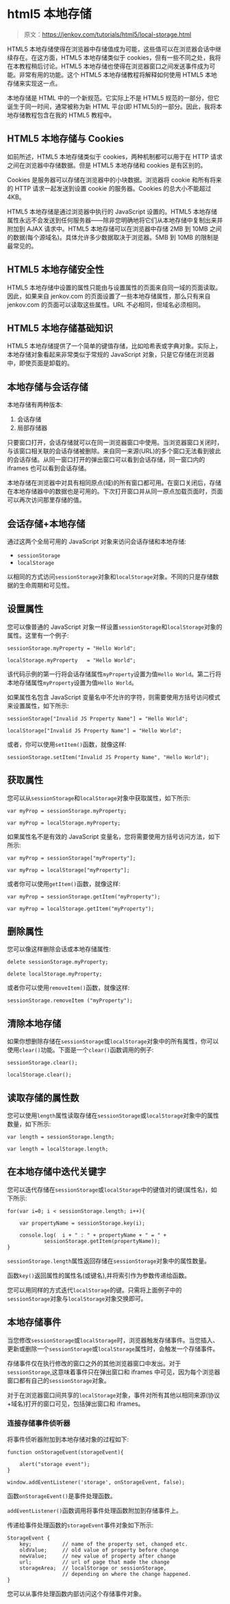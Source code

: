 # html5 本地存储

> 原文：<https://jenkov.com/tutorials/html5/local-storage.html>

HTML5 本地存储使得在浏览器中存储值成为可能，这些值可以在浏览器会话中继续存在。在这方面，HTML5 本地存储类似于 cookies，但有一些不同之处，我将在本教程稍后讨论。HTML5 本地存储也使得在浏览器窗口之间发送事件成为可能。非常有用的功能。这个 HTML5 本地存储教程将解释如何使用 HTML5 本地存储来实现这一点。

本地存储是 HTML 中的一个新规范。它实际上不是 HTML5 规范的一部分，但它诞生于同一时间，通常被称为新 HTML 平台(即 HTML5)的一部分。因此，我将本地存储教程包含在我的 HTML5 教程中。

## HTML5 本地存储与 Cookies

如前所述，HTML5 本地存储类似于 cookies，两种机制都可以用于在 HTTP 请求之间在浏览器中存储数据。但是 HTML5 本地存储和 cookies 是有区别的。

Cookies 是服务器可以存储在浏览器中的小块数据。浏览器将 cookie 和所有将来的 HTTP 请求一起发送到设置 cookie 的服务器。Cookies 的总大小不能超过 4KB。

HTML5 本地存储是通过浏览器中执行的 JavaScript 设置的。HTML5 本地存储属性永远不会发送到任何服务器——除非您明确地将它们从本地存储中复制出来并附加到 AJAX 请求中。HTML5 本地存储可以在浏览器中存储 2MB 到 10MB 之间的数据(每个源域名)。具体允许多少数据取决于浏览器。5MB 到 10MB 的限制是最常见的。

## HTML5 本地存储安全性

HTML5 本地存储中设置的属性只能由与设置属性的页面来自同一域的页面读取。因此，如果来自 jenkov.com 的页面设置了一些本地存储属性，那么只有来自 jenkov.com 的页面可以读取这些属性。URL 不必相同，但域名必须相同。

## HTML5 本地存储基础知识

HTML5 本地存储提供了一个简单的键值存储，比如哈希表或字典对象。实际上，本地存储对象看起来非常类似于常规的 JavaScript 对象，只是它存储在浏览器中，即使页面是卸载的。

## 本地存储与会话存储

本地存储有两种版本:

1.  会话存储
2.  局部存储器

只要窗口打开，会话存储就可以在同一浏览器窗口中使用。当浏览器窗口关闭时，与该窗口相关联的会话存储被删除。来自同一来源(URL)的多个窗口无法看到彼此的会话存储。从同一窗口打开的弹出窗口可以看到会话存储，同一窗口内的 iframes 也可以看到会话存储。

本地存储在浏览器中对具有相同原点(域)的所有窗口都可用。在窗口关闭后，存储在本地存储器中的数据也是可用的。下次打开窗口并从同一原点加载页面时，页面可以再次访问那里存储的值。

## 会话存储+本地存储

通过这两个全局可用的 JavaScript 对象来访问会话存储和本地存储:

*   `sessionStorage`
*   `localStorage`

以相同的方式访问`sessionStorage`对象和`localStorage`对象。不同的只是存储数据的生命周期和可见性。

## 设置属性

您可以像普通的 JavaScript 对象一样设置`sessionStorage`和`localStorage`对象的属性。这里有一个例子:

```
sessionStorage.myProperty = "Hello World";

localStorage.myProperty   = "Hello World";

```

该代码示例的第一行将会话存储属性`myProperty`设置为值`Hello World`。第二行将本地存储属性`myProperty`设置为值`Hello World`。

如果属性名包含 JavaScript 变量名中不允许的字符，则需要使用方括号访问模式来设置属性，如下所示:

```
sessionStorage["Invalid JS Property Name"] = "Hello World";

localStorage["Invalid JS Property Name"] = "Hello World";

```

或者，你可以使用`setItem()`函数，就像这样:

```
sessionStorage.setItem("Invalid JS Property Name", "Hello World");

```

## 获取属性

您可以从`sessionStorage`和`localStorage`对象中获取属性，如下所示:

```
var myProp = sessionStorage.myProperty;

var myProp = localStorage.myProperty;

```

如果属性名不是有效的 JavaScript 变量名，您将需要使用方括号访问方法，如下所示:

```
var myProp = sessionStorage["myProperty"];

var myProp = localStorage["myProperty"];

```

或者你可以使用`getItem()`函数，就像这样:

```
var myProp = sessionStorage.getItem("myProperty");

var myProp = localStorage.getItem("myProperty");

```

## 删除属性

您可以像这样删除会话或本地存储属性:

```
delete sessionStorage.myProperty;

delete localStorage.myProperty;

```

或者你可以使用`removeItem()`函数，就像这样:

```
sessionStorage.removeItem ("myProperty");

```

## 清除本地存储

如果你想删除存储在`sessionStorage`或`localStorage`对象中的所有属性，你可以使用`clear()`功能。下面是一个`clear()`函数调用的例子:

```
sessionStorage.clear();

localStorage.clear();

```

## 读取存储的属性数

您可以使用`length`属性读取存储在`sessionStorage`或`localStorage`对象中的属性数量，如下所示:

```
var length = sessionStorage.length;

var length = localStorage.length;

```

## 在本地存储中迭代关键字

您可以迭代存储在`sessionStorage`或`localStorage`中的键值对的键(属性名)，如下所示:

```
for(var i=0; i < sessionStorage.length; i++){

    var propertyName = sessionStorage.key(i);

    console.log(  i + " : " + propertyName + " = " +
            sessionStorage.getItem(propertyName));
}

```

`sessionStorage.length`属性返回存储在`sessionStorage`对象中的属性数量。

函数`key()`返回属性的属性名(或键名),并将索引作为参数传递给函数。

您可以用同样的方式迭代`localStorage`的键。只需将上面例子中的`sessionStorage`对象与`localStorage`对象交换即可。

## 本地存储事件

当您修改`sessionStorage`或`localStorage`时，浏览器触发存储事件。当您插入、更新或删除一个`sessionStorage`或`localStorage`属性时，会触发一个存储事件。

存储事件仅在执行修改的窗口之外的其他浏览器窗口中发出。对于`sessionStorage`,这意味着事件只在弹出窗口和 iframes 中可见，因为每个浏览器窗口都有自己的`sessionStorage`对象。

对于在浏览器窗口间共享的`localStorage`对象，事件对所有其他以相同来源(协议+域名)打开的窗口可见，包括弹出窗口和 iframes。

### 连接存储事件侦听器

将事件侦听器附加到本地存储对象的过程如下:

```
function onStorageEvent(storageEvent){

    alert("storage event");
}

window.addEventListener('storage', onStorageEvent, false);

```

函数`onStorageEvent()`是事件处理函数。

`addEventListener()`函数调用将事件处理函数附加到存储事件上。

传递给事件处理函数的`storageEvent`事件对象如下所示:

```
StorageEvent {
    key;          // name of the property set, changed etc.
    oldValue;     // old value of property before change
    newValue;     // new value of property after change
    url;          // url of page that made the change
    storageArea;  // localStorage or sessionStorage,
                  // depending on where the change happened.
}

```

您可以从事件处理函数内部访问这个存储事件对象。